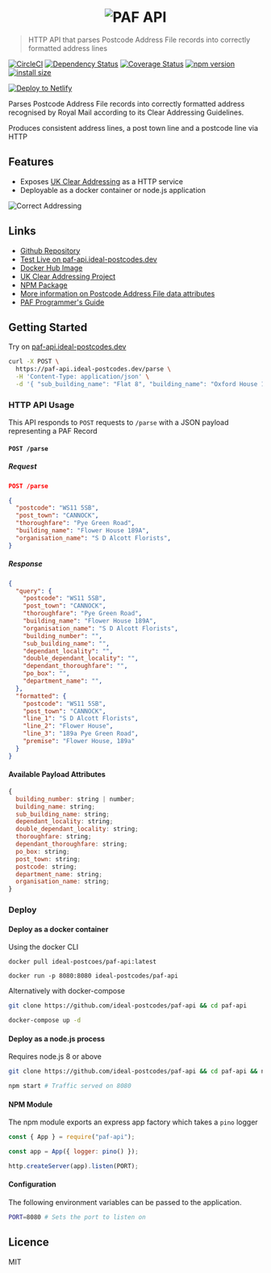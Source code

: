 <h1 align="center">
  <img src="https://img.ideal-postcodes.co.uk/PAF%20API%20Logo@3x.png" alt="PAF API">
</h1>

> HTTP API that parses Postcode Address File records into correctly formatted address lines

[![CircleCI](https://circleci.com/gh/ideal-postcodes/paf-api.svg?style=svg)](https://circleci.com/gh/ideal-postcodes/paf-api)
[![Dependency Status](https://david-dm.org/ideal-postcodes/paf-api.png)](https://david-dm.org/ideal-postcodes/paf-api)
[![Coverage Status](https://coveralls.io/repos/github/ideal-postcodes/paf-api/badge.svg?branch=master)](https://coveralls.io/github/ideal-postcodes/paf-api?branch=master)
[![npm version](https://badge.fury.io/js/paf-api.svg)](https://badge.fury.io/js/paf-api)
[![install size](https://packagephobia.now.sh/badge?p=paf-api)](https://packagephobia.now.sh/result?p=paf-api)

[![Deploy to Netlify](https://www.netlify.com/img/deploy/button.svg)](https://app.netlify.com/start/deploy?repository=https://github.com/ideal-postcodes/paf-api)

Parses Postcode Address File records into correctly formatted address recognised by Royal Mail according to its Clear Addressing Guidelines.

Produces consistent address lines, a post town line and a postcode line via HTTP

## Features

- Exposes [UK Clear Addressing](https://github.com/ideal-postcodes/uk-clear-addressing) as a HTTP service
- Deployable as a docker container or node.js application

![Correct Addressing](https://img.ideal-postcodes.co.uk/correct_address.gif)

## Links

- [Github Repository](https://github.com/ideal-postcodes/paf-api)
- [Test Live on paf-api.ideal-postcodes.dev](https://paf-api.ideal-postcodes.dev)
- [Docker Hub Image](https://hub.docker.com/r/idealpostcodes/paf-api)
- [UK Clear Addressing Project](https://github.com/ideal-postcodes/uk-clear-addressing)
- [NPM Package](https://www.npmjs.com/package/paf-api)
- [More information on Postcode Address File data attributes](https://ideal-postcodes.co.uk/documentation/paf-data)
- [PAF Programmer's Guide](https://js.ideal-postcodes.co.uk/guide.pdf)

## Getting Started

Try on [paf-api.ideal-postcodes.dev](https://paf-api.ideal-postcodes.dev)

```bash
curl -X POST \
  https://paf-api.ideal-postcodes.dev/parse \
  -H 'Content-Type: application/json' \
  -d '{ "sub_building_name": "Flat 8", "building_name": "Oxford House 110-114", "thoroughfare": "High Street" }'
```

### HTTP API Usage

This API responds to `POST` requests to `/parse` with a JSON payload representing a PAF Record

#### `POST /parse`

##### Request

```json
POST /parse

{
  "postcode": "WS11 5SB",
  "post_town": "CANNOCK",
  "thoroughfare": "Pye Green Road",
  "building_name": "Flower House 189A",
  "organisation_name": "S D Alcott Florists",
}
```

##### Response

```json
{
  "query": {
    "postcode": "WS11 5SB",
    "post_town": "CANNOCK",
    "thoroughfare": "Pye Green Road",
    "building_name": "Flower House 189A",
    "organisation_name": "S D Alcott Florists",
    "building_number": "",
    "sub_building_name": "",
    "dependant_locality": "",
    "double_dependant_locality": "",
    "dependant_thoroughfare": "",
    "po_box": "",
    "department_name": "",
  },
  "formatted": {
    "postcode": "WS11 5SB",
    "post_town": "CANNOCK",
    "line_1": "S D Alcott Florists",
    "line_2": "Flower House",
    "line_3": "189a Pye Green Road",
    "premise": "Flower House, 189a"
  }
}
```

#### Available Payload Attributes

```javascript
{
  building_number: string | number;
  building_name: string;
  sub_building_name: string;
  dependant_locality: string;
  double_dependant_locality: string;
  thoroughfare: string;
  dependant_thoroughfare: string;
  po_box: string;
  post_town: string;
  postcode: string;
  department_name: string;
  organisation_name: string;
}
```

### Deploy

#### Deploy as a docker container

Using the docker CLI

```
docker pull ideal-postcoes/paf-api:latest

docker run -p 8080:8080 ideal-postcodes/paf-api
```

Alternatively with docker-compose

```bash
git clone https://github.com/ideal-postcodes/paf-api && cd paf-api

docker-compose up -d
```

#### Deploy as a node.js process

Requires node.js 8 or above

```bash
git clone https://github.com/ideal-postcodes/paf-api && cd paf-api && npm install

npm start # Traffic served on 8080
```

#### NPM Module

The npm module exports an express app factory which takes a `pino` logger

```javascript
const { App } = require("paf-api");

const app = App({ logger: pino() });

http.createServer(app).listen(PORT);
```

#### Configuration

The following environment variables can be passed to the application.

```bash
PORT=8080 # Sets the port to listen on
```

## Licence

MIT

